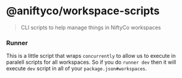 # @aniftyco/workspace-scripts

> CLI scripts to help manage things in NiftyCo workspaces

### Runner

This is a little script that wraps `concurrently` to allow us to execute in paralell scripts for all workspaces. So if
you do `runner dev` then it will execute `dev` script in all of your `package.json#workspaces`.
